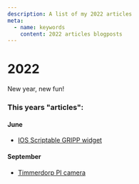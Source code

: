 ```yaml
---
description: A list of my 2022 articles
meta:
  - name: keywords
    content: 2022 articles blogposts
---
```


# 2022

New year, new fun!

### This years "articles":

#### June
- [IOS Scriptable GRIPP widget](./06-13-scriptable-gripp-widget.md)

#### September
- [Timmerdorp PI camera](./09-11-timmerdorp-pi-camera.md)
